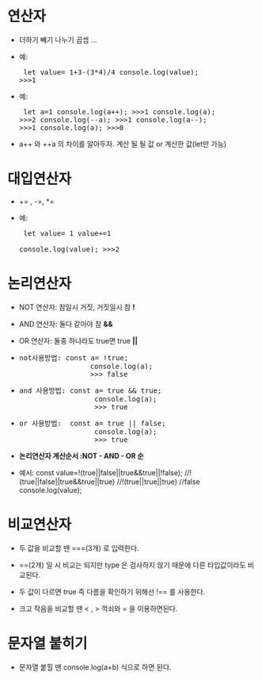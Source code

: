 # 연산자

- 더하기 빼기 나누기 곱셉 ...

- 예: <pre> let value= 1+3-(3*4)/4
            console.log(value);
            >>>1</pre>

- 예: <pre> let a=1
            console.log(a++);
            >>>1
            console.log(a);
            >>>2
            console.log(--a);
            >>>1
            console.log(a--);
            >>>1
            console.log(a);
            >>>0</pre>

- a++  와 ++a 의 차이를 알아두자. 계산 될 될 값 or 계산한 값(let만 가능)

# 대입연산자

- += , -=, *=

- 예: <pre> let value= 1
            value+=1   
            console.log(value);
            >>>2</pre>

# 논리연산자

- NOT 연산자: 참일시 거짓, 거짓일시 참 <STRONG>!</STRONG>

- AND 연산자: 둘다 같아야 참  <STRONG>&&</STRONG>

- OR 연산자: 둘중 하나라도 true면 true <STRONG>||</STRONG>

- <pre>not사용방법: const a= !true;
                   console.log(a);
                   >>> false</pre>

- <pre>and 사용방법: const a= true && true;
                    console.log(a);
                    >>> true</pre>
        
- <pre>or 사용방법:  const a= true || false;
                    console.log(a);
                    >>> true</pre>

- <STRONG>논리연산자 계산순서 :NOT - AND - OR 순 </STRONG>

- 예시: const value=!(true||false||true&&true||!false);
        //!(true||false||true&&true||true)
        //!(true||true||true)
        //false
        console.log(value);

# 비교연산자

- 두 값을 비교할 땐 ===(3개) 로 입력한다.

- ==(2개) 일 시 비교는 되지만 type 은 검사하지 않기 때문에 다른 타입값이라도 비교된다.

- 두 값이 다르면 true 즉 다름을 확인하기 위해선 !== 를 사용한다.

- 크고 작음을 비교할 땐 < , > 꺽쇠와 = 을 이용하면된다.

 # 문자열 붙히기

 - 문자열 붙힐 땐 console.log(a+b) 식으로 하면 된다.
 
